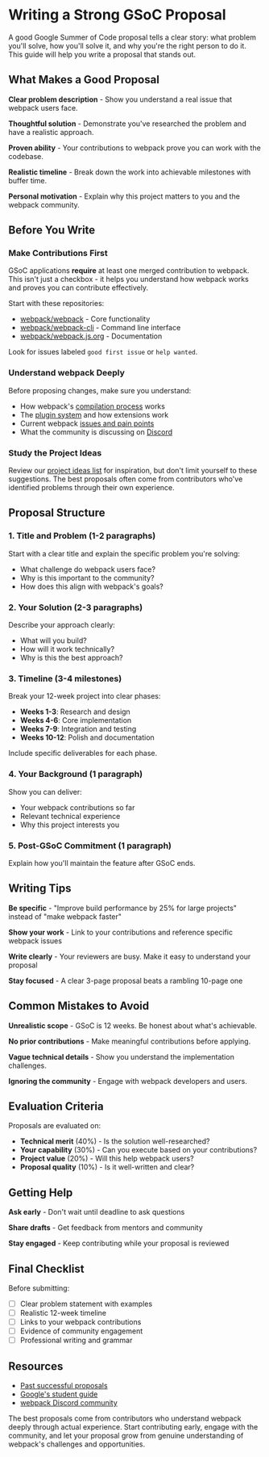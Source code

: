 # Writing a Strong GSoC Proposal

A good Google Summer of Code proposal tells a clear story: what problem you'll solve, how you'll solve it, and why you're the right person to do it. This guide will help you write a proposal that stands out.

## What Makes a Good Proposal

**Clear problem description** - Show you understand a real issue that webpack users face.

**Thoughtful solution** - Demonstrate you've researched the problem and have a realistic approach.

**Proven ability** - Your contributions to webpack prove you can work with the codebase.

**Realistic timeline** - Break down the work into achievable milestones with buffer time.

**Personal motivation** - Explain why this project matters to you and the webpack community.

## Before You Write

### Make Contributions First

GSoC applications **require** at least one merged contribution to webpack. This isn't just a checkbox - it helps you understand how webpack works and proves you can contribute effectively.

Start with these repositories:
- [webpack/webpack](https://github.com/webpack/webpack) - Core functionality
- [webpack/webpack-cli](https://github.com/webpack/webpack-cli) - Command line interface
- [webpack/webpack.js.org](https://github.com/webpack/webpack.js.org) - Documentation

Look for issues labeled `good first issue` or `help wanted`.

### Understand webpack Deeply

Before proposing changes, make sure you understand:

- How webpack's [compilation process](webpack-architecture.md) works
- The [plugin system](technical-guides/plugin-system.md) and how extensions work
- Current webpack [issues and pain points](https://github.com/webpack/webpack/issues)
- What the community is discussing on [Discord](https://discord.gg/PebpZRPfJp)

### Study the Project Ideas

Review our [project ideas list](project-ideas.md) for inspiration, but don't limit yourself to these suggestions. The best proposals often come from contributors who've identified problems through their own experience.

## Proposal Structure

### 1. Title and Problem (1-2 paragraphs)

Start with a clear title and explain the specific problem you're solving:
- What challenge do webpack users face?
- Why is this important to the community?
- How does this align with webpack's goals?

### 2. Your Solution (2-3 paragraphs)

Describe your approach clearly:
- What will you build?
- How will it work technically?
- Why is this the best approach?

### 3. Timeline (3-4 milestones)

Break your 12-week project into clear phases:
- **Weeks 1-3**: Research and design
- **Weeks 4-6**: Core implementation
- **Weeks 7-9**: Integration and testing
- **Weeks 10-12**: Polish and documentation

Include specific deliverables for each phase.

### 4. Your Background (1 paragraph)

Show you can deliver:
- Your webpack contributions so far
- Relevant technical experience
- Why this project interests you

### 5. Post-GSoC Commitment (1 paragraph)

Explain how you'll maintain the feature after GSoC ends.

## Writing Tips

**Be specific** - "Improve build performance by 25% for large projects" instead of "make webpack faster"

**Show your work** - Link to your contributions and reference specific webpack issues

**Write clearly** - Your reviewers are busy. Make it easy to understand your proposal

**Stay focused** - A clear 3-page proposal beats a rambling 10-page one

## Common Mistakes to Avoid

**Unrealistic scope** - GSoC is 12 weeks. Be honest about what's achievable.

**No prior contributions** - Make meaningful contributions before applying.

**Vague technical details** - Show you understand the implementation challenges.

**Ignoring the community** - Engage with webpack developers and users.

## Evaluation Criteria

Proposals are evaluated on:
- **Technical merit** (40%) - Is the solution well-researched?
- **Your capability** (30%) - Can you execute based on your contributions?
- **Project value** (20%) - Will this help webpack users?
- **Proposal quality** (10%) - Is it well-written and clear?

## Getting Help

**Ask early** - Don't wait until deadline to ask questions

**Share drafts** - Get feedback from mentors and community

**Stay engaged** - Keep contributing while your proposal is reviewed

## Final Checklist

Before submitting:
- [ ] Clear problem statement with examples
- [ ] Realistic 12-week timeline
- [ ] Links to your webpack contributions
- [ ] Evidence of community engagement
- [ ] Professional writing and grammar

## Resources

- [Past successful proposals](https://medium.com/webpack/gsoc-2020-with-webpack-6ad0a30bcaac)
- [Google's student guide](https://google.github.io/gsocguides/student/)
- [webpack Discord community](https://discord.gg/PebpZRPfJp)

The best proposals come from contributors who understand webpack deeply through actual experience. Start contributing early, engage with the community, and let your proposal grow from genuine understanding of webpack's challenges and opportunities.
